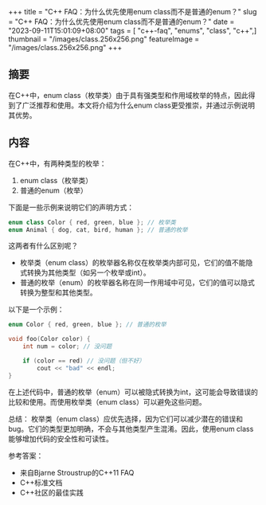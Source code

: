 +++
title = "C++ FAQ：为什么优先使用enum class而不是普通的enum？"
slug = "C++ FAQ：为什么优先使用enum class而不是普通的enum？"
date = "2023-09-11T15:01:09+08:00"
tags = [ "c++-faq", "enums", "class", "c++",]
thumbnail = "/images/class.256x256.png"
featureImage = "/images/class.256x256.png"
+++

## 摘要
在C++中，enum class（枚举类）由于具有强类型和作用域枚举的特点，因此得到了广泛推荐和使用。本文将介绍为什么enum class更受推崇，并通过示例说明其优势。

## 内容
在C++中，有两种类型的枚举：
1. enum class（枚举类）
2. 普通的enum（枚举）

下面是一些示例来说明它们的声明方式：
```cpp
enum class Color { red, green, blue }; // 枚举类
enum Animal { dog, cat, bird, human }; // 普通的枚举
```

这两者有什么区别呢？
- 枚举类（enum class）的枚举器名称仅在枚举类内部可见，它们的值不能隐式转换为其他类型（如另一个枚举或int）。
- 普通的枚举（enum）的枚举器名称在同一作用域中可见，它们的值可以隐式转换为整型和其他类型。

以下是一个示例：
```cpp
enum Color { red, green, blue }; // 普通的枚举

void foo(Color color) {
    int num = color; // 没问题

    if (color == red) // 没问题（但不好）
        cout << "bad" << endl;
}
```

在上述代码中，普通的枚举（enum）可以被隐式转换为int，这可能会导致错误的比较和使用。而使用枚举类（enum class）可以避免这些问题。

总结：
枚举类（enum class）应优先选择，因为它们可以减少潜在的错误和bug。它们的类型更加明确，不会与其他类型产生混淆。因此，使用enum class能够增加代码的安全性和可读性。

参考答案：
- 来自Bjarne Stroustrup的C++11 FAQ
- C++标准文档
- C++社区的最佳实践


